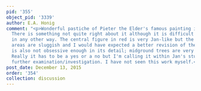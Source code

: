 ```yaml
---
pid: '355'
object_pid: '3339'
author: E.A. Honig
comment: "<p>Wonderful pastiche of Pieter the Elder's famous painting in Jan's style.
  There is something not quite right about it although it is difficult to explain
  in any other way. The central figure in red is very Jan-like but the foreground
  areas are sluggish and I would have expected a better revision of the animals. Background
  is also not obsessive enough in its detail; midground trees are very perfunctory.
  Really it has to be a yes or a no but I'm calling it within Jan's studio pending
  further examination/investigation. I have not seen this work myself.</p>"
post_date: December 13, 2015
order: '354'
collection: discussion
---
```


